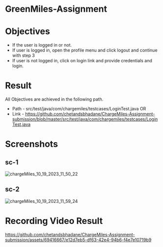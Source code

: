 # GreenMiles-Assignment
# Objectives
- If the user is logged in or not.
- If user is logged in, open the profile menu and click logout and continue with step 3
- If user is not logged in, click on login link and provide credentials and login.

# Result
All Objectives are achieved in the following path.
- Path - src/test/java/com/chargemiles/testcases/LoginTest.java
                OR
- Link - https://github.com/chetandsbhadane/ChargeMiles-Assignment-submission/blob/master/src/test/java/com/chargemiles/testcases/LoginTest.java

# Screenshots
## sc-1
![chargeMiles_10_19_2023_11_50_22](https://github.com/chetandsbhadane/GreenMiles-Assignment/assets/69416667/2f7f3dcd-76e3-41cd-a445-fba1427590e3)

## sc-2
![chargeMiles_10_19_2023_11_59_24](https://github.com/chetandsbhadane/GreenMiles-Assignment/assets/69416667/cbb00a60-e6d4-4b4e-98ab-6ffb71638a32)

# Recording Video Result

https://github.com/chetandsbhadane/ChargeMiles-Assignment-submission/assets/69416667/e12d7eb5-df63-42e4-94b6-f4e7e10719b9

